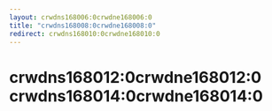 ```yaml
---
layout: crwdns168006:0crwdne168006:0
title: "crwdns168008:0crwdne168008:0"
redirect: crwdns168010:0crwdne168010:0
---
```


<h1>crwdns168012:0crwdne168012:0 crwdns168014:0crwdne168014:0</h1>
